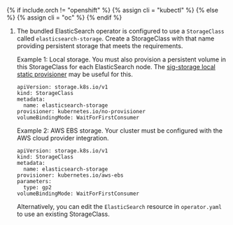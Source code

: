 {% if include.orch != "openshift" %}
  {% assign cli = "kubectl" %}
{% else %}
  {% assign cli = "oc" %}
{% endif %}

1. The bundled ElasticSearch operator is configured to use a `StorageClass` called `elasticsearch-storage`.
   Create a StorageClass with that name providing persistent storage that meets the requirements.

   Example 1: Local storage.  You must also provision a persistent volume in this StorageClass for each ElasticSearch node.
   The [sig-storage local static provisioner](https://github.com/kubernetes-sigs/sig-storage-local-static-provisioner)
   may be useful for this.

   ```
   apiVersion: storage.k8s.io/v1
   kind: StorageClass
   metadata:
     name: elasticsearch-storage
   provisioner: kubernetes.io/no-provisioner
   volumeBindingMode: WaitForFirstConsumer
   ```

   Example 2: AWS EBS storage.  Your cluster must be configured with the AWS cloud provider integration.

   ```
   apiVersion: storage.k8s.io/v1
   kind: StorageClass
   metadata:
     name: elasticsearch-storage
   provisioner: kubernetes.io/aws-ebs
   parameters:
     type: gp2
   volumeBindingMode: WaitForFirstConsumer
   ```

   Alternatively, you can edit the `ElasticSearch` resource in `operator.yaml` to use an existing StorageClass.